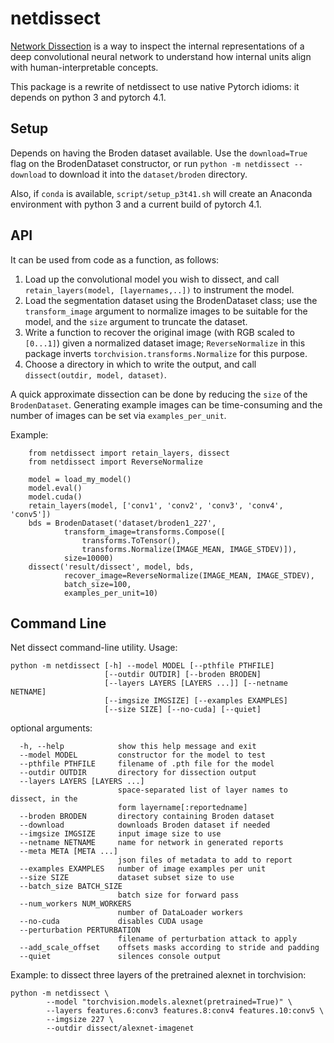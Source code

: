 netdissect
==========

[Network Dissection](http://netdissect.csail.mit.edu/) is a way
to inspect the internal representations of a deep convolutional
neural network to understand how internal units align with
human-interpretable concepts.

This package is a rewrite of netdissect to use native Pytorch
idioms: it depends on python 3 and pytorch 4.1.

## Setup

Depends on having the Broden dataset available.  Use the `download=True`
flag on the BrodenDataset constructor, or run
 `python -m netdissect --download` to download it into the
`dataset/broden` directory.

Also, if `conda` is available, `script/setup_p3t41.sh` will create an
Anaconda environment with python 3 and a current build of pytorch 4.1.

## API

It can be used from code as a function, as follows:

1. Load up the convolutional model you wish to dissect, and call
   `retain_layers(model, [layernames,..])` to instrument the model.
2. Load the segmentation dataset using the BrodenDataset class;
   use the `transform_image` argument to normalize images to be
   suitable for the model, and the `size` argument to truncate the dataset.
3. Write a function to recover the original image (with RGB scaled to
   `[0...1]`) given a normalized dataset image; `ReverseNormalize` in this
   package inverts `torchvision.transforms.Normalize` for this purpose.
4. Choose a directory in which to write the output, and call
   `dissect(outdir, model, dataset)`.

A quick approximate dissection can be done by reducing the `size`
of the `BrodenDataset`.  Generating example images can be time-consuming
and the number of images can be set via `examples_per_unit`.

Example:

```
    from netdissect import retain_layers, dissect
    from netdissect import ReverseNormalize

    model = load_my_model()
    model.eval()
    model.cuda()
    retain_layers(model, ['conv1', 'conv2', 'conv3', 'conv4', 'conv5'])
    bds = BrodenDataset('dataset/broden1_227',
            transform_image=transforms.Compose([
                transforms.ToTensor(),
                transforms.Normalize(IMAGE_MEAN, IMAGE_STDEV)]),
            size=10000)
    dissect('result/dissect', model, bds,
            recover_image=ReverseNormalize(IMAGE_MEAN, IMAGE_STDEV),
            batch_size=100,
            examples_per_unit=10)
```

## Command Line

Net dissect command-line utility.  Usage:

```
python -m netdissect [-h] --model MODEL [--pthfile PTHFILE]
                     [--outdir OUTDIR] [--broden BRODEN]
                     [--layers LAYERS [LAYERS ...]] [--netname NETNAME]
                     [--imgsize IMGSIZE] [--examples EXAMPLES]
                     [--size SIZE] [--no-cuda] [--quiet]
```

optional arguments:

```
  -h, --help            show this help message and exit
  --model MODEL         constructor for the model to test
  --pthfile PTHFILE     filename of .pth file for the model
  --outdir OUTDIR       directory for dissection output
  --layers LAYERS [LAYERS ...]
                        space-separated list of layer names to dissect, in the
                        form layername[:reportedname]
  --broden BRODEN       directory containing Broden dataset
  --download            downloads Broden dataset if needed
  --imgsize IMGSIZE     input image size to use
  --netname NETNAME     name for network in generated reports
  --meta META [META ...]
                        json files of metadata to add to report
  --examples EXAMPLES   number of image examples per unit
  --size SIZE           dataset subset size to use
  --batch_size BATCH_SIZE
                        batch size for forward pass
  --num_workers NUM_WORKERS
                        number of DataLoader workers
  --no-cuda             disables CUDA usage
  --perturbation PERTURBATION
                        filename of perturbation attack to apply
  --add_scale_offset    offsets masks according to stride and padding
  --quiet               silences console output
```

Example: to dissect three layers of the pretrained alexnet in torchvision:

```
python -m netdissect \
        --model "torchvision.models.alexnet(pretrained=True)" \
        --layers features.6:conv3 features.8:conv4 features.10:conv5 \
        --imgsize 227 \
        --outdir dissect/alexnet-imagenet
```
